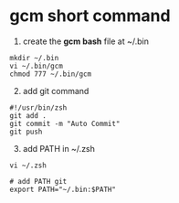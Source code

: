 # **gcm short command**
1. create the **gcm bash** file at ~/.bin
```
mkdir ~/.bin
vi ~/.bin/gcm
chmod 777 ~/.bin/gcm
```
2. add git command
```
#!/usr/bin/zsh
git add .
git commit -m "Auto Commit"
git push
```
3. add PATH in ~/.zsh
```
vi ~/.zsh

# add PATH git
export PATH="~/.bin:$PATH"
```
